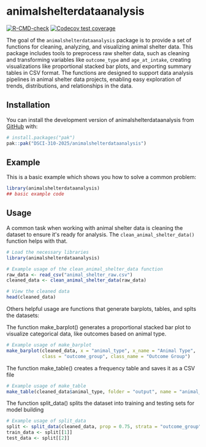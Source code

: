 
# animalshelterdataanalysis

<!-- badges: start -->
[![R-CMD-check](https://github.com/DSCI-310-2025/animalshelterdataanalysis/actions/workflows/R-CMD-check.yaml/badge.svg)](https://github.com/DSCI-310-2025/animalshelterdataanalysis/actions/workflows/R-CMD-check.yaml)
[![Codecov test coverage](https://codecov.io/gh/DSCI-310-2025/animalshelterdataanalysis/graph/badge.svg)](https://app.codecov.io/gh/DSCI-310-2025/animalshelterdataanalysis)
<!-- badges: end -->

The goal of the `animalshelterdataanalysis` package is to provide a set of functions for cleaning, analyzing, and visualizing animal shelter data. This package includes tools to preprocess raw shelter data, such as cleaning and transforming variables like `outcome_type` and `age_at_intake`, creating visualizations like proportional stacked bar plots, and exporting summary tables in CSV format. The functions are designed to support data analysis pipelines in animal shelter data projects, enabling easy exploration of trends, distributions, and relationships in the data.

## Installation

You can install the development version of animalshelterdataanalysis from [GitHub](https://github.com/) with:

``` r
# install.packages("pak")
pak::pak("DSCI-310-2025/animalshelterdataanalysis")
```

## Example

This is a basic example which shows you how to solve a common problem:

``` r
library(animalshelterdataanalysis)
## basic example code
```

## Usage
A common task when working with animal shelter data is cleaning the dataset to ensure it's ready for analysis. The `clean_animal_shelter_data()` function helps with that.

```r
# Load the necessary libraries
library(animalshelterdataanalysis)

# Example usage of the clean_animal_shelter_data function
raw_data <- read_csv("animal_shelter_raw.csv")
cleaned_data <- clean_animal_shelter_data(raw_data)

# View the cleaned data
head(cleaned_data)
```
Others helpful usage are functions that generate barplots, tables, and splts the datasets: 

The function make_barplot() generates a proportional stacked bar plot to visualize categorical data, like outcomes based on animal type.
```r
# Example usage of make_barplot
make_barplot(cleaned_data, x = "animal_type", x_name = "Animal Type", 
             class = "outcome_group", class_name = "Outcome Group")
```
The function make_table() creates a frequency table and saves it as a CSV file
```r
# Example usage of make_table
make_table(cleaned_data$animal_type, folder = "output", name = "animal_type_table.csv")
```
The function split_data() splits the dataset into training and testing sets for model building
```r
# Example usage of split_data
split <- split_data(cleaned_data, prop = 0.75, strata = "outcome_group", seed = 123)
train_data <- split[[1]]
test_data <- split[[2]]

